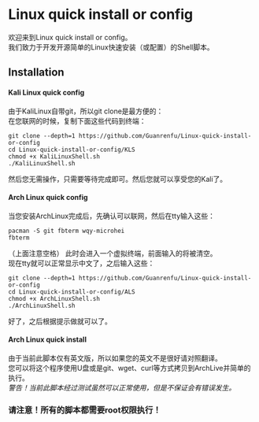 # Linux quick install or config

欢迎来到Linux quick install or config。<br>
我们致力于开发开源简单的Linux快速安装（或配置）的Shell脚本。<br>

## Installation 

#### Kali Linux quick config

由于KaliLinux自带git，所以git clone是最方便的：<br>
在您联网的时候，复制下面这些代码到终端：<br>
```
git clone --depth=1 https://github.com/Guanrenfu/Linux-quick-install-or-config
cd Linux-quick-install-or-config/KLS
chmod +x KaliLinuxShell.sh
./KaliLinuxShell.sh
```
然后您无需操作，只需要等待完成即可。然后您就可以享受您的Kali了。<br>

#### Arch Linux quick config

当您安装ArchLinux完成后，先确认可以联网，然后在tty输入这些：<br>

```
pacman -S git fbterm wqy-microhei 
fbterm
```
（上面注意空格）
此时会进入一个虚拟终端，前面输入的将被清空。<br>
现在tty就可以正常显示中文了，之后输入这些：<br>
```
git clone --depth=1 https://github.com/Guanrenfu/Linux-quick-install-or-config
cd Linux-quick-install-or-config/ALS
chmod +x ArchLinuxShell.sh
./ArchLinuxShell.sh
```
好了，之后根据提示做就可以了。<br>

#### Arch Linux quick install

由于当前此脚本仅有英文版，所以如果您的英文不是很好请对照翻译。<br>
您可以将这个程序使用U盘或是git、wget、curl等方式拷贝到ArchLive并简单的执行。<br>
*警告！当前此脚本经过测试虽然可以正常使用，但是不保证会有错误发生。*

### 请注意！所有的脚本都需要root权限执行！ 
